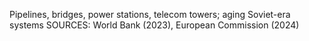 Pipelines, bridges, power stations, telecom towers; aging Soviet-era systems
SOURCES: World Bank (2023), European Commission (2024)